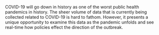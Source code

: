 COVID-19 will go down in history as one of the worst public health pandemics in history. The sheer volume of data that is currently being collected related to COVID-19 is hard to fathom. However, it presents a unique opportunity to examine this data as the pandemic unfolds and see real-time how policies effect the direction of the outbreak.